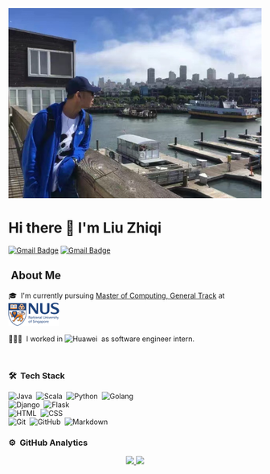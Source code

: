 ![Liu Zhiqi](./assets/photo.jpeg)

# Hi there 👋 I'm Liu Zhiqi

[![Gmail Badge](https://img.shields.io/badge/-liuzhiqi0639@gmail.com-c14438?style=plastic&logo=Gmail&logoColor=white&link=mailto:luyi4me@gmail.com)](mailto:liuzhiqi0639@gmail.com)
[![Gmail Badge](https://img.shields.io/badge/-e0674526@u.nus.edu-c14438?style=plastic&logo=Gmail&logoColor=white&link=mailto:luyi4me@gmail.com)](mailto:e0674526@u.nus.edu)

## &nbsp;About Me

🎓 &nbsp;I'm currently pursuing [Master of Computing, General Track](https://www.comp.nus.edu.sg/programmes/pg/mcomp-gen/) at <img src="./assets/NUS.svg.png" width="20%"/>

👨🏻‍💻 &nbsp;I worked in ![Huawei](https://img.shields.io/badge/-Huawei-05122A?style=flat&logo=huawei)&nbsp; as software engineer intern.

<br>

### 🛠 &nbsp;**Tech Stack**
![Java](https://img.shields.io/badge/-Java-05122A?style=flat&logo=java)&nbsp;
![Scala](https://img.shields.io/badge/-Scala-05122A?style=flat&logo=scala)&nbsp;
![Python](https://img.shields.io/badge/-Python-05122A?style=flat&logo=python)&nbsp;
![Golang](https://img.shields.io/badge/-Golang-05122A?style=flat&logo=Goland)&nbsp;\
![Django](https://img.shields.io/badge/-Django-05122A?style=flat&logo=django&logoColor=092E20)&nbsp;
![Flask](https://img.shields.io/badge/-Flask-05122A?style=flat&logo=flask)&nbsp;\
![HTML](https://img.shields.io/badge/-HTML-05122A?style=flat&logo=HTML5)&nbsp;
![CSS](https://img.shields.io/badge/-CSS-05122A?style=flat&logo=CSS3&logoColor=1572B6)&nbsp;\
![Git](https://img.shields.io/badge/-Git-05122A?style=flat&logo=git)&nbsp;
![GitHub](https://img.shields.io/badge/-GitHub-05122A?style=flat&logo=github)&nbsp;
![Markdown](https://img.shields.io/badge/-Markdown-05122A?style=flat&logo=markdown)


### ⚙️ &nbsp;**GitHub Analytics**

<p align="center">
<a href="https://github.com/VincentGaoHJ">
  <img height="180em" src="https://github-readme-stats-eight-theta.vercel.app/api?username=crazyqiqi0639&show_icons=true&theme=algolia&include_all_commits=true&count_private=true"/>
  <img height="180em" src="https://github-readme-stats-eight-theta.vercel.app/api/top-langs/?username=crazyqiqi0639&layout=compact&langs_count=8&theme=algolia"/>
</a>
</p>

<!--
**crazyqiqi0639/crazyqiqi0639** is a ✨ _special_ ✨ repository because its `README.md` (this file) appears on your GitHub profile.

Here are some ideas to get you started:

- 🔭 I’m currently working on ...
- 🌱 I’m currently learning ...
- 👯 I’m looking to collaborate on ...
- 🤔 I’m looking for help with ...
- 💬 Ask me about ...
- 📫 How to reach me: ...
- 😄 Pronouns: ...
- ⚡ Fun fact: ...
-->
